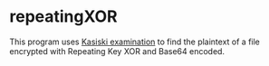 # repeatingXOR

This program uses [Kasiski examination](https://en.wikipedia.org/wiki/Kasiski_examination) to find the plaintext of a file encrypted with Repeating Key XOR and Base64 encoded.
